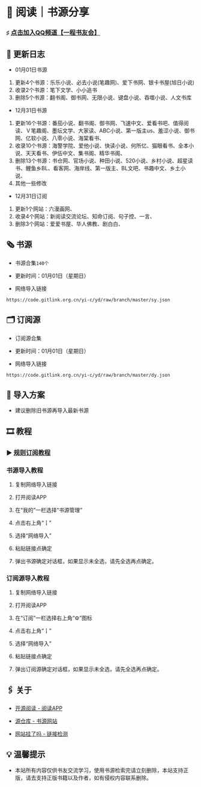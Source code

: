 #  📖 阅读｜书源分享

###  ♯ [点击加入QQ频道【一程书友会】](https://qun.qq.com/qqweb/qunpro/share?_wv=3&_wwv=128&appChannel=share&inviteCode=1W5a7r2&businessType=9&from=246610&biz=ka)

##  📢 更新日志

- 01月01日书源
1. 更新4个书源：乐乐小说、必去小说(笔趣网)、爱下书网、银卡书屋(旭日小说)
2. 收录2个书源：笔下文学、小小追书
3. 删除5个书源：翻书阁、御书网、无限小说、键盘小说、吞噬小说、人文书库

- 12月31日书源
1. 更新16个书源：番茄小说、翻书阁、御书网、飞速中文、爱看书吧、值得阅读、Ｖ笔趣阁、墨坛文学、大家读、ABC小说、第一版主us、羞涩小说、御书网、亿软小说、八零小说、海棠看书、
2. 收录10个书源：海警学院、爱他小说、快读小说、何所忆、猫眼看书、全本小说、天天看书、伊伍中文、集书阁、精华书阁、
3. 删除13个书源：书仓网、官场小说、种田小说、520小说、乡村小说、超星读书、鲤鱼乡BL、看客网、海岸线、第一版主、BL文吧、书趣中文、乡土小说、
4. 其他一些修改

- 12月31日订阅
1. 更新1个网站：六漫画网、
2. 收录4个网站：新阅读交流论坛、知命订阅、句子控、一言、
3. 删除3个网站：爱爱书屋、华人佛教、剧白白、

##  🗞️ 书源

- 书源合集`140个`

- 更新时间：01月01日（星期日）

- 网络导入链接

```
https://code.gitlink.org.cn/yi-c/yd/raw/branch/master/sy.json
```


##  🗂️ 订阅源

- 订阅源合集

- 更新时间：01月01日（星期日）

- 网络导入链接

```
https://code.gitlink.org.cn/yi-c/yd/raw/branch/master/dy.json
```

##  💠 导入方案

- 建议删除旧书源再导入最新书源

##  🎞️ 教程

###  ▶️ [规则订阅教程](https://b23.tv/PQosCT0)

###  书源导入教程

1. 复制网络导入链接

2. 打开阅读APP

3. 在“我的”一栏选择“书源管理”

4. 点击右上角“┇”

5. 选择“网络导入”

6. 粘贴链接点确定

7. 弹出书源确定对话框，如果显示未全选，请先全选再点确定。

###   订阅源导入教程

1. 复制网络导入链接

2. 打开阅读APP

3. 在“订阅”一栏选择右上角“⚙️”图标

4. 点击右上角“┇”

5. 选择“网络导入”

6. 粘贴链接点确定

7. 弹出订阅源确定对话框，如果显示未全选，请先全选再点确定。

##  🖇️ 关于

- [开源阅读 - 阅读APP](https://www.coolapk.com/apk/io.legado.app.release)

- [源仓库 - 书源网站](http://www.yckceo.com/)

- [网站挂了吗 - 链接检测](https://gualemang.com/)

##  💡 温馨提示

- 本站所有内容仅供书友交流学习，使用书源检索完请立刻删除，本站支持正版，请去支持正版书籍以及作者，如有侵权内容联系删除。